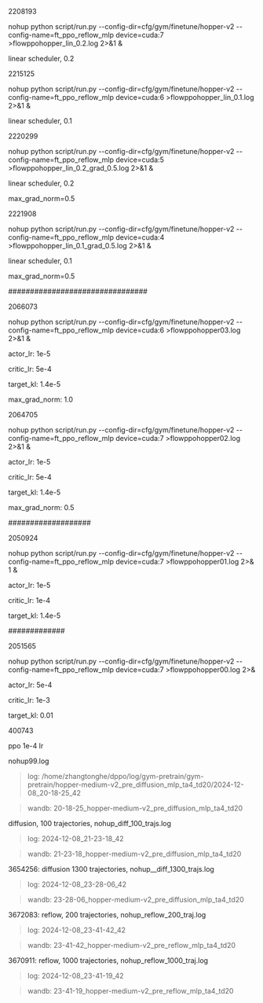 2208193

nohup python script/run.py --config-dir=cfg/gym/finetune/hopper-v2 --config-name=ft_ppo_reflow_mlp device=cuda:7 >flowppohopper_lin_0.2.log 2>&1 &

linear scheduler, 0.2


2215125

nohup python script/run.py --config-dir=cfg/gym/finetune/hopper-v2 --config-name=ft_ppo_reflow_mlp device=cuda:6 >flowppohopper_lin_0.1.log 2>&1 &

linear scheduler, 0.1



2220299

nohup python script/run.py --config-dir=cfg/gym/finetune/hopper-v2 --config-name=ft_ppo_reflow_mlp device=cuda:5 >flowppohopper_lin_0.2_grad_0.5.log 2>&1 &

linear scheduler, 0.2

max_grad_norm=0.5



2221908

nohup python script/run.py --config-dir=cfg/gym/finetune/hopper-v2 --config-name=ft_ppo_reflow_mlp device=cuda:4 >flowppohopper_lin_0.1_grad_0.5.log 2>&1 &

linear scheduler, 0.1

max_grad_norm=0.5

################################







2066073

nohup python script/run.py --config-dir=cfg/gym/finetune/hopper-v2 --config-name=ft_ppo_reflow_mlp device=cuda:6 >flowppohopper03.log 2>&1 &

actor_lr: 1e-5

critic_lr: 5e-4

target_kl: 1.4e-5

max_grad_norm: 1.0

2064705

nohup python script/run.py --config-dir=cfg/gym/finetune/hopper-v2 --config-name=ft_ppo_reflow_mlp device=cuda:7 >flowppohopper02.log 2>&1 &

actor_lr: 1e-5

critic_lr: 5e-4

target_kl: 1.4e-5

max_grad_norm: 0.5

###################

2050924

nohup python script/run.py --config-dir=cfg/gym/finetune/hopper-v2 --config-name=ft_ppo_reflow_mlp device=cuda:7 >flowppohopper01.log 2>&
1 &

actor_lr: 1e-5

critic_lr: 1e-4

target_kl: 1.4e-5

#############

2051565

nohup python script/run.py --config-dir=cfg/gym/finetune/hopper-v2 --config-name=ft_ppo_reflow_mlp device=cuda:7 >flowppohopper00.log 2>&

actor_lr: 5e-4

critic_lr: 1e-3

target_kl: 0.01

400743

ppo 1e-4 lr

nohup99.log

> log: /home/zhangtonghe/dppo/log/gym-pretrain/gym-pretrain/hopper-medium-v2_pre_diffusion_mlp_ta4_td20/2024-12-08_20-18-25_42

> wandb: 20-18-25_hopper-medium-v2_pre_diffusion_mlp_ta4_td20

diffusion, 100 trajectories, nohup_diff_100_trajs.log

> log: 2024-12-08_21-23-18_42

> wandb: 21-23-18_hopper-medium-v2_pre_diffusion_mlp_ta4_td20

3654256: diffusion 1300 trajectories, nohup__diff_1300_trajs.log

> log: 2024-12-08_23-28-06_42

> wandb: 23-28-06_hopper-medium-v2_pre_diffusion_mlp_ta4_td20

3672083: reflow, 200 trajectories, nohup_reflow_200_traj.log

> log: 2024-12-08_23-41-42_42

> wandb: 23-41-42_hopper-medium-v2_pre_reflow_mlp_ta4_td20

3670911: reflow, 1000 trajectories, nohup_reflow_1000_traj.log

> log: 2024-12-08_23-41-19_42

> wandb: 23-41-19_hopper-medium-v2_pre_reflow_mlp_ta4_td20
